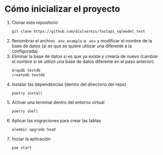 # Cómo inicializar el proyecto

1. Clonar este repositorio
	```bash
	git clone https://github.com/dialvarezs/fastapi_sqlmodel_test
	```
2. Renombrar el archivo `.env.example` a `.env` y modificar el nombre de la base de datos (si es que se quiere utilizar una diferente a la configurada).
3. Eliminar la base de datos si es que ya existe y crearla de nuevo (cambiar el nombre si se utilizó una base de datos diferente en el paso anterior).
	```bash
	dropdb testdb
	createdb testdb
	```
4. Instalar las dependencias (dentro del directorio del repo)
	```bash
	poetry install
	```
5. Activar una terminal dentro del entorno virtual
	```bash
	poetry shell
	```
6. Aplicar las migraciones para crear las tablas
	```bash
	alembic upgrade head
	```
7. Iniciar la aplicación
	```bash
	poe start
	```